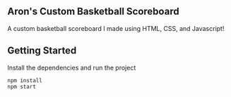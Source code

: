 ## Aron's Custom Basketball Scoreboard
A custom basketball scoreboard I made using HTML, CSS, and Javascript!

## Getting Started
Install the dependencies and run the project
```
npm install
npm start
```